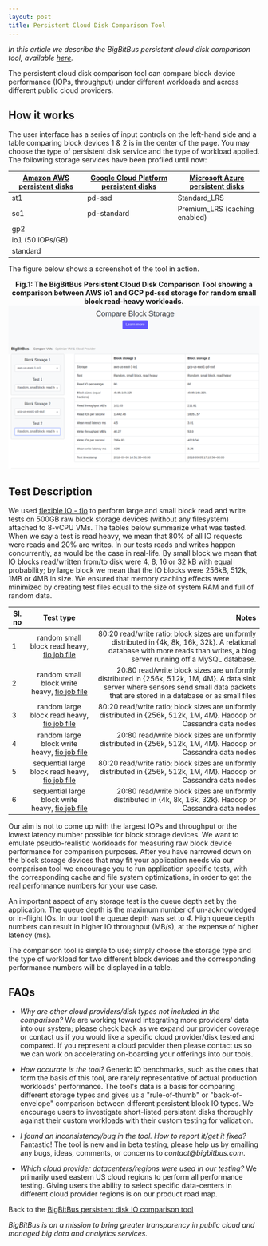 ```yaml
---
layout: post
title: Persistent Cloud Disk Comparison Tool
---
```


_In this article we describe the BigBitBus persistent cloud disk comparison tool, available [here](https://tools.bigbitbus.com/iocomparer/)._

The persistent cloud disk comparison tool can compare block device performance (IOPs, throughput) under different workloads and across different public cloud providers. 

## How it works

The user interface has a series of input controls on the left-hand side and a table comparing block devices 1 & 2 is in the center of the page. You may choose the type of persistent disk service and the type of workload applied. The following storage services have been profiled until now:

| [Amazon AWS persistent disks](https://docs.aws.amazon.com/AWSEC2/latest/UserGuide/EBSVolumeTypes.html)      | [Google Cloud Platform persistent disks](https://cloud.google.com/compute/docs/disks/)    | [Microsoft Azure persistent disks](https://azure.microsoft.com/en-us/pricing/details/managed-disks/) |
| ------------- | ------------- | ------------- |
| st1      | pd-ssd |  Standard_LRS |
| sc1      | pd-standard | Premium_LRS (caching enabled)
| gp2 | | |
| io1 (50 IOPs/GB) | | |
| standard | |  |


The figure below shows a screenshot of the tool in action.

<p align="center">
<b>Fig.1: The BigBitBus Persistent Cloud Disk Comparison Tool showing a comparison between AWS io1 and GCP pd-ssd storage for random small block read-heavy workloads.  </b><br>
 <img src="/assets/post9/iocomparer.png">
</p>

## Test Description

We used [flexible IO - fio](https://github.com/axboe/fio) to perform large and small block read and write tests on 500GB raw block storage devices (without any filesystem) attached to 8-vCPU VMs. The tables below summarize what was tested. When we say a test is read heavy, we mean that 80% of all IO requests were reads and 20% are writes. In our tests reads and writes happen concurrently, as would be the case in real-life. By small block we mean that IO blocks read/written from/to disk were 4, 8, 16 or 32 kB with equal probability; by large block we mean that the IO blocks were 256kB, 512k, 1MB or 4MB in size. We ensured that memory caching effects were minimized by creating test files equal to the size of system RAM and full of random data.

| Sl. no        | Test type           | Notes  |
| ------------- |:-------------:| -----:|
| 1      | random small block read heavy, [fio job file](https://github.com/bigbitbus/fio-formula/blob/test_diskchecker/fio/files/Rnd-SBRH.job) | 80:20 read/write ratio; block sizes are uniformly distributed in {4k, 8k, 16k, 32k}. A relational database with more reads than writes, a blog server running off a MySQL database. |
| 2      | random small block write heavy, [fio job file](https://github.com/bigbitbus/fio-formula/blob/test_diskchecker/fio/files/Rnd-SBWH.job)      |  20:80 read/write  block sizes are uniformly distributed in {256k, 512k, 1M, 4M}. A data sink server where sensors send small data packets that are stored in a database or as small files |
| 3      | random large block read heavy, [fio job file](https://github.com/bigbitbus/fio-formula/blob/test_diskchecker/fio/files/Rnd-LBRH.job)     |    80:20 read/write ratio; block sizes are uniformly distributed in {256k, 512k, 1M, 4M}. Hadoop or Cassandra data nodes  |
| 4      | random large block write heavy, [fio job file](https://github.com/bigbitbus/fio-formula/blob/test_diskchecker/fio/files/Rnd-LBWH.job) | 20:80 read/write  block sizes are uniformly distributed in {256k, 512k, 1M, 4M}. Hadoop or Cassandra data nodes |
| 5      | sequential large block read heavy, [fio job file](https://github.com/bigbitbus/fio-formula/blob/test_diskchecker/fio/files/Seq-LBRH.job)      |   80:20 read/write ratio; block sizes are uniformly distributed in {256k, 512k, 1M, 4M}. Hadoop or Cassandra data nodes |
| 6      | sequential large block write heavy, [fio job file](https://github.com/bigbitbus/fio-formula/blob/test_diskchecker/fio/files/Rnd-LBWH.job)     |  20:80 read/write  block sizes are uniformly distributed in {4k, 8k, 16k, 32k}. Hadoop or Cassandra data nodes |

Our aim is not to come up with the largest IOPs and throughput or the lowest latency number possible for block storage devices. We want to emulate pseudo-realistic workloads for measuring raw block device performance for comparison purposes. After you have narrowed down on the block storage devices that may fit your application needs via our comparison tool we encourage you to run application specific tests, with the corresponding cache and file system optimizations, in order to get the real performance numbers for your use case.

An important aspect of any storage test is the queue depth set by the application. The queue depth is the maximum number of un-acknowledged or in-flight IOs. In our tool the queue depth was set to *4*. High queue depth numbers can result in higher IO throughput (MB/s), at the expense of higher latency (ms).

The comparison tool is simple to use; simply choose the storage type and the type of workload for two different block devices and the corresponding performance numbers will be displayed in a table.

## FAQs

* _Why are other cloud providers/disk types not included in the comparison?_
We are working toward integrating more providers' data into our system; please check back as we expand our provider coverage or contact us if you would like a specific cloud provider/disk tested and compared. If you represent a cloud provider then please contact us so we can work on accelerating on-boarding your offerings into our tools.


* _How accurate is the tool?_
Generic IO benchmarks, such as the ones that form the basis of this tool, are rarely representative of actual production workloads' performance. The tool's data is a basis for comparing different storage types and gives us a "rule-of-thumb" or "back-of-envelope" comparison between different persistent block IO types. We encourage users to investigate short-listed persistent disks thoroughly against their custom workloads with their custom testing for validation.

* _I found an inconsistency/bug in the tool. How to report it/get it fixed?_
Fantastic! The tool is new and in beta testing, please help us by emailing any bugs, ideas, comments, or concerns to _contact@bigbitbus.com_.

* _Which cloud provider datacenters/regions were used in our testing?_
We primarily used eastern US cloud regions to perform all performance testing. Giving users the ability to select specific data-centers in different cloud provider regions is on our product road map.


Back to the [BigBitBus persistent disk IO comparison tool](https://tools.bigbitbus.com/iocomparer/)

_BigBitBus is on a mission to bring greater transparency in public cloud and managed big data and analytics services._